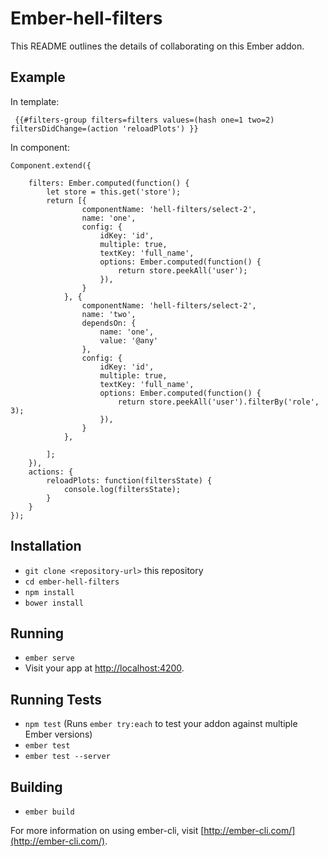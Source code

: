 # Ember-hell-filters

This README outlines the details of collaborating on this Ember addon.

## Example

In template:
``` 
 {{#filters-group filters=filters values=(hash one=1 two=2) filtersDidChange=(action 'reloadPlots') }}
```
In component:
``` 
Component.extend({

    filters: Ember.computed(function() {
        let store = this.get('store');
        return [{
                componentName: 'hell-filters/select-2',
                name: 'one',
                config: {
                    idKey: 'id',
                    multiple: true,
                    textKey: 'full_name',
                    options: Ember.computed(function() {
                        return store.peekAll('user');
                    }),
                }
            }, {
                componentName: 'hell-filters/select-2',
                name: 'two',
                dependsOn: {
                    name: 'one',
                    value: '@any'
                },
                config: {
                    idKey: 'id',
                    multiple: true,
                    textKey: 'full_name',
                    options: Ember.computed(function() {
                        return store.peekAll('user').filterBy('role', 3);
                    }),
                }
            },

        ];
    }),
    actions: {
        reloadPlots: function(filtersState) {
            console.log(filtersState);
        }
    }
});
```



## Installation

* `git clone <repository-url>` this repository
* `cd ember-hell-filters`
* `npm install`
* `bower install`

## Running

* `ember serve`
* Visit your app at [http://localhost:4200](http://localhost:4200).

## Running Tests

* `npm test` (Runs `ember try:each` to test your addon against multiple Ember versions)
* `ember test`
* `ember test --server`

## Building

* `ember build`

For more information on using ember-cli, visit [http://ember-cli.com/](http://ember-cli.com/).
